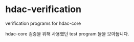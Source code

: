 # hdac-verification
verification programs for hdac-core

hdac-core 검증을 위해 사용했던 test program 들을 모아둡니다.
